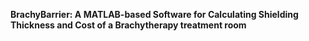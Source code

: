 **BrachyBarrier: A MATLAB-based Software for Calculating Shielding Thickness and Cost of a Brachytherapy treatment room**
